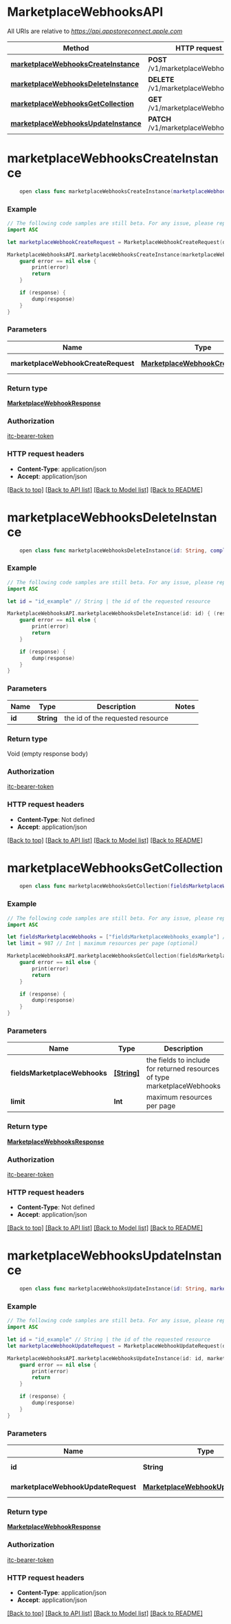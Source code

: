 # MarketplaceWebhooksAPI

All URIs are relative to *https://api.appstoreconnect.apple.com*

Method | HTTP request | Description
------------- | ------------- | -------------
[**marketplaceWebhooksCreateInstance**](MarketplaceWebhooksAPI.md#marketplacewebhookscreateinstance) | **POST** /v1/marketplaceWebhooks | 
[**marketplaceWebhooksDeleteInstance**](MarketplaceWebhooksAPI.md#marketplacewebhooksdeleteinstance) | **DELETE** /v1/marketplaceWebhooks/{id} | 
[**marketplaceWebhooksGetCollection**](MarketplaceWebhooksAPI.md#marketplacewebhooksgetcollection) | **GET** /v1/marketplaceWebhooks | 
[**marketplaceWebhooksUpdateInstance**](MarketplaceWebhooksAPI.md#marketplacewebhooksupdateinstance) | **PATCH** /v1/marketplaceWebhooks/{id} | 


# **marketplaceWebhooksCreateInstance**
```swift
    open class func marketplaceWebhooksCreateInstance(marketplaceWebhookCreateRequest: MarketplaceWebhookCreateRequest, completion: @escaping (_ data: MarketplaceWebhookResponse?, _ error: Error?) -> Void)
```



### Example
```swift
// The following code samples are still beta. For any issue, please report via http://github.com/OpenAPITools/openapi-generator/issues/new
import ASC

let marketplaceWebhookCreateRequest = MarketplaceWebhookCreateRequest(data: MarketplaceWebhookCreateRequest_data(type: "type_example", attributes: MarketplaceWebhookCreateRequest_data_attributes(endpointUrl: "endpointUrl_example", secret: "secret_example"))) // MarketplaceWebhookCreateRequest | MarketplaceWebhook representation

MarketplaceWebhooksAPI.marketplaceWebhooksCreateInstance(marketplaceWebhookCreateRequest: marketplaceWebhookCreateRequest) { (response, error) in
    guard error == nil else {
        print(error)
        return
    }

    if (response) {
        dump(response)
    }
}
```

### Parameters

Name | Type | Description  | Notes
------------- | ------------- | ------------- | -------------
 **marketplaceWebhookCreateRequest** | [**MarketplaceWebhookCreateRequest**](MarketplaceWebhookCreateRequest.md) | MarketplaceWebhook representation | 

### Return type

[**MarketplaceWebhookResponse**](MarketplaceWebhookResponse.md)

### Authorization

[itc-bearer-token](../README.md#itc-bearer-token)

### HTTP request headers

 - **Content-Type**: application/json
 - **Accept**: application/json

[[Back to top]](#) [[Back to API list]](../README.md#documentation-for-api-endpoints) [[Back to Model list]](../README.md#documentation-for-models) [[Back to README]](../README.md)

# **marketplaceWebhooksDeleteInstance**
```swift
    open class func marketplaceWebhooksDeleteInstance(id: String, completion: @escaping (_ data: Void?, _ error: Error?) -> Void)
```



### Example
```swift
// The following code samples are still beta. For any issue, please report via http://github.com/OpenAPITools/openapi-generator/issues/new
import ASC

let id = "id_example" // String | the id of the requested resource

MarketplaceWebhooksAPI.marketplaceWebhooksDeleteInstance(id: id) { (response, error) in
    guard error == nil else {
        print(error)
        return
    }

    if (response) {
        dump(response)
    }
}
```

### Parameters

Name | Type | Description  | Notes
------------- | ------------- | ------------- | -------------
 **id** | **String** | the id of the requested resource | 

### Return type

Void (empty response body)

### Authorization

[itc-bearer-token](../README.md#itc-bearer-token)

### HTTP request headers

 - **Content-Type**: Not defined
 - **Accept**: application/json

[[Back to top]](#) [[Back to API list]](../README.md#documentation-for-api-endpoints) [[Back to Model list]](../README.md#documentation-for-models) [[Back to README]](../README.md)

# **marketplaceWebhooksGetCollection**
```swift
    open class func marketplaceWebhooksGetCollection(fieldsMarketplaceWebhooks: [FieldsMarketplaceWebhooks_marketplaceWebhooksGetCollection]? = nil, limit: Int? = nil, completion: @escaping (_ data: MarketplaceWebhooksResponse?, _ error: Error?) -> Void)
```



### Example
```swift
// The following code samples are still beta. For any issue, please report via http://github.com/OpenAPITools/openapi-generator/issues/new
import ASC

let fieldsMarketplaceWebhooks = ["fieldsMarketplaceWebhooks_example"] // [String] | the fields to include for returned resources of type marketplaceWebhooks (optional)
let limit = 987 // Int | maximum resources per page (optional)

MarketplaceWebhooksAPI.marketplaceWebhooksGetCollection(fieldsMarketplaceWebhooks: fieldsMarketplaceWebhooks, limit: limit) { (response, error) in
    guard error == nil else {
        print(error)
        return
    }

    if (response) {
        dump(response)
    }
}
```

### Parameters

Name | Type | Description  | Notes
------------- | ------------- | ------------- | -------------
 **fieldsMarketplaceWebhooks** | [**[String]**](String.md) | the fields to include for returned resources of type marketplaceWebhooks | [optional] 
 **limit** | **Int** | maximum resources per page | [optional] 

### Return type

[**MarketplaceWebhooksResponse**](MarketplaceWebhooksResponse.md)

### Authorization

[itc-bearer-token](../README.md#itc-bearer-token)

### HTTP request headers

 - **Content-Type**: Not defined
 - **Accept**: application/json

[[Back to top]](#) [[Back to API list]](../README.md#documentation-for-api-endpoints) [[Back to Model list]](../README.md#documentation-for-models) [[Back to README]](../README.md)

# **marketplaceWebhooksUpdateInstance**
```swift
    open class func marketplaceWebhooksUpdateInstance(id: String, marketplaceWebhookUpdateRequest: MarketplaceWebhookUpdateRequest, completion: @escaping (_ data: MarketplaceWebhookResponse?, _ error: Error?) -> Void)
```



### Example
```swift
// The following code samples are still beta. For any issue, please report via http://github.com/OpenAPITools/openapi-generator/issues/new
import ASC

let id = "id_example" // String | the id of the requested resource
let marketplaceWebhookUpdateRequest = MarketplaceWebhookUpdateRequest(data: MarketplaceWebhookUpdateRequest_data(type: "type_example", id: "id_example", attributes: MarketplaceWebhookUpdateRequest_data_attributes(endpointUrl: "endpointUrl_example", secret: "secret_example"))) // MarketplaceWebhookUpdateRequest | MarketplaceWebhook representation

MarketplaceWebhooksAPI.marketplaceWebhooksUpdateInstance(id: id, marketplaceWebhookUpdateRequest: marketplaceWebhookUpdateRequest) { (response, error) in
    guard error == nil else {
        print(error)
        return
    }

    if (response) {
        dump(response)
    }
}
```

### Parameters

Name | Type | Description  | Notes
------------- | ------------- | ------------- | -------------
 **id** | **String** | the id of the requested resource | 
 **marketplaceWebhookUpdateRequest** | [**MarketplaceWebhookUpdateRequest**](MarketplaceWebhookUpdateRequest.md) | MarketplaceWebhook representation | 

### Return type

[**MarketplaceWebhookResponse**](MarketplaceWebhookResponse.md)

### Authorization

[itc-bearer-token](../README.md#itc-bearer-token)

### HTTP request headers

 - **Content-Type**: application/json
 - **Accept**: application/json

[[Back to top]](#) [[Back to API list]](../README.md#documentation-for-api-endpoints) [[Back to Model list]](../README.md#documentation-for-models) [[Back to README]](../README.md)

